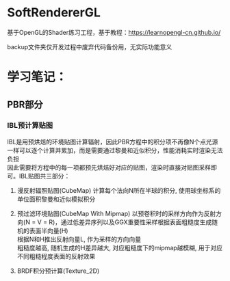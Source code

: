# SoftRendererGL

基于OpenGL的Shader练习工程，基于教程：https://learnopengl-cn.github.io/

backup文件夹仅开发过程中废弃代码备份用，无实际功能意义



# 学习笔记：

## PBR部分
### IBL预计算贴图
IBL是用预烘焙的环境贴图计算辐射，因此PBR方程中的积分项不再像N个点光源一样可以逐个计算并累加，而是需要通过黎曼和近似积分，性能消耗实时渲染无法负担  
因此需要将方程中的每一项都预先烘焙好对应的贴图，渲染时直接对贴图采样即可。IBL贴图共三部分：  
1. 漫反射辐照贴图(CubeMap)
计算每个法向N所在半球的积分, 使用球坐标系的单位面积黎曼和近似模拟积分

2. 预过滤环境贴图(CubeMap With Mipmap)
以预卷积时的采样方向作为反射方向(N = V = R)，通过低差异序列以及GGX重要性采样根据表面粗糙度生成随机的表面半向量(H)  
根据N和H推出反射向量L, 作为采样的方向向量  
粗糙度越高, 随机生成的H差异越大, 对应粗糙度下的mipmap越模糊, 用于对应不同粗糙程度表面的反射效果  

3. BRDF积分预计算(Texture_2D)

